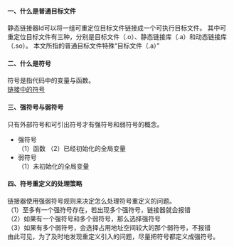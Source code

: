 #### 一、什么是普通目标文件


静态链接器ld可以将一组可重定位目标文件链接成一个可执行目标文件。
其中可重定位目标文件有三种，分别是目标文件（.o）、静态链接库（.a）和动态链接库（.so）。
本文所指的普通目标文件特殊“目标文件（.a）”

#### 二、什么是符号

符号是指代码中的变量与函数。  
[链接中的符号](http://windmissing.github.io/compile/2015-04/symbols-in-linking.html)

#### 三、强符号与弱符号

只有外部符号和可引出符号才有强符号和弱符号的概念。  
 - 强符号  
（1）函数
（2）已经初始化的全局变量  
 - 弱符号  
（1）未初始化的全局变量


#### 四、符号重定义的处理策略

链接器使用强弱符号规则来决定怎么处理符号重定义的问题。  
（1）至多有一个强符号存在，若出现多个强符号，链接器就会报错  
（2）如果有一个强符号和多个弱符号，那么选择强符号  
（3）如果有多个弱符号，会选择占用地址空间较大的那个弱符号，不报错  
由此可见，为了及时地发现重定义引入的问题，尽量把符号都定义成强符号。  
